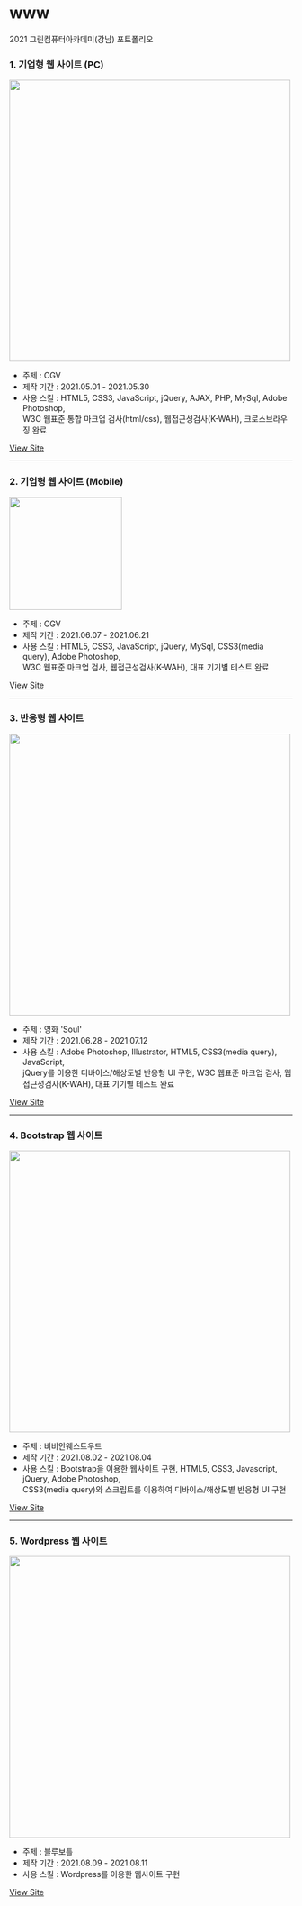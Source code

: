 # www
2021 그린컴퓨터아카데미(강남) 포트폴리오

### 1. 기업형 웹 사이트 (PC)

<img style="width:500px;" src="https://user-images.githubusercontent.com/88071843/194479232-671488e7-a43e-4b3e-932e-cd140c772b1e.gif" />

- 주제 : CGV
- 제작 기간 : 2021.05.01 - 2021.05.30
- 사용 스킬 : HTML5, CSS3, JavaScript, jQuery, AJAX, PHP, MySql, Adobe Photoshop,  
            W3C 웹표준 통합 마크업 검사(html/css), 웹접근성검사(K-WAH), 크로스브라우징 완료

<a href="http://applejinn.cafe24.com/" target="_blank">View Site</a>

---

### 2. 기업형 웹 사이트 (Mobile)

<img style="width:200px;" src="#" />

- 주제 : CGV
- 제작 기간 : 2021.06.07 - 2021.06.21
- 사용 스킬 : HTML5, CSS3, JavaScript, jQuery, MySql, CSS3(media query), Adobe Photoshop,  
            W3C 웹표준 마크업 검사, 웹접근성검사(K-WAH), 대표 기기별 테스트 완료

<a href="http://applejinn.cafe24.com/mobile/" target="_blank">View Site</a>

---

### 3. 반응형 웹 사이트

<img style="width:500px;" src="https://user-images.githubusercontent.com/88071843/194499678-bf6e98ab-38bc-4145-9337-e37ea3c4f12e.gif" />

- 주제 : 영화 'Soul'
- 제작 기간 : 2021.06.28 - 2021.07.12
- 사용 스킬 : Adobe Photoshop, Illustrator, HTML5, CSS3(media query), JavaScript,  
            jQuery를 이용한 디바이스/해상도별 반응형 UI 구현, W3C 웹표준 마크업 검사, 웹접근성검사(K-WAH), 대표 기기별 테스트 완료

<a href="http://applejinn.cafe24.com/media/" target="_blank">View Site</a>

---

### 4. Bootstrap 웹 사이트

<img style="width:500px;" src="https://user-images.githubusercontent.com/88071843/194485883-0e31ce65-2cf5-4333-8826-52f5c0b59510.gif" />

- 주제 : 비비안웨스트우드
- 제작 기간 : 2021.08.02 - 2021.08.04
- 사용 스킬 : Bootstrap을 이용한 웹사이트 구현, HTML5, CSS3, Javascript, jQuery, Adobe Photoshop,   
            CSS3(media query)와 스크립트를 이용하여 디바이스/해상도별 반응형 UI 구현

<a href="http://applejinn.cafe24.com/bootstrap/" target="_blank">View Site</a>

---

### 5. Wordpress 웹 사이트

<img style="width:500px;" src="https://user-images.githubusercontent.com/88071843/194492717-eb2955ff-65a1-4666-8697-1d2e301d3f80.gif" />

- 주제 : 블루보틀
- 제작 기간 : 2021.08.09 - 2021.08.11
- 사용 스킬 : Wordpress를 이용한 웹사이트 구현

<a href="http://applejinn.cafe24.com/wordpress/" target="_blank">View Site</a>
